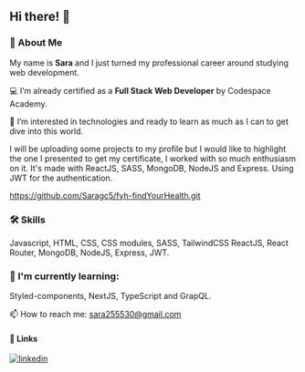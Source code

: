 ## Hi there! 👋

### 🚀 About Me
My name is **Sara** and I just turned my professional career around studying web development.

💻 I’m already certified as a **Full Stack Web Developer** by Codespace Academy.

👀 I’m interested in technologies and ready to learn as much as I can to get dive into this world.

I will be uploading some projects to my profile but I would like to highlight the one I presented to get my certificate, I worked with so much enthusiasm on it. It's made with ReactJS, SASS, MongoDB, NodeJS and Express. Using JWT for the authentication.

https://github.com/Saragc5/fyh-findYourHealth.git

### 🛠 Skills
Javascript, HTML, CSS, CSS modules, SASS, TailwindCSS ReactJS, React Router, MongoDB, NodeJS, Express, JWT.

### 🧠 I'm currently learning:
Styled-components, NextJS, TypeScript and GrapQL.

📫 How to reach me: sara255530@gmail.com

#### 🔗 Links

[![linkedin](https://img.shields.io/badge/linkedin-0A66C2?style=for-the-badge&logo=linkedin&logoColor=white)](https://www.linkedin.com/in/sara-gutierrez-cortizo/)
